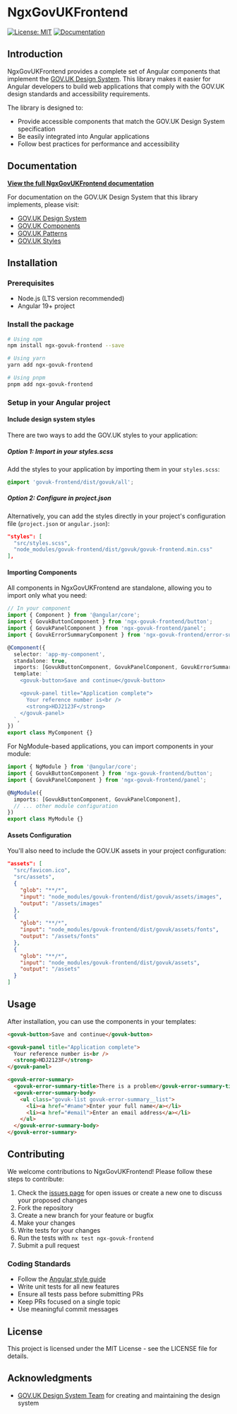 # NgxGovUKFrontend

[![License: MIT](https://img.shields.io/badge/License-MIT-yellow.svg)](https://opensource.org/licenses/MIT)
[![Documentation](https://img.shields.io/badge/docs-website-blue)](https://jonnyheavey.github.io/ngx-govuk-frontend)

## Introduction

NgxGovUKFrontend provides a complete set of Angular components that implement the [GOV.UK Design System](https://design-system.service.gov.uk/). This library makes it easier for Angular developers to build web applications that comply with the GOV.UK design standards and accessibility requirements.

The library is designed to:

- Provide accessible components that match the GOV.UK Design System specification
- Be easily integrated into Angular applications
- Follow best practices for performance and accessibility

## Documentation

**[View the full NgxGovUKFrontend documentation](https://jonnyheavey.github.io/ngx-govuk-frontend)**

For documentation on the GOV.UK Design System that this library implements, please visit:

- [GOV.UK Design System](https://design-system.service.gov.uk/)
- [GOV.UK Components](https://design-system.service.gov.uk/components/)
- [GOV.UK Patterns](https://design-system.service.gov.uk/patterns/)
- [GOV.UK Styles](https://design-system.service.gov.uk/styles/)

## Installation

### Prerequisites

- Node.js (LTS version recommended)
- Angular 19+ project

### Install the package

```bash
# Using npm
npm install ngx-govuk-frontend --save

# Using yarn
yarn add ngx-govuk-frontend

# Using pnpm
pnpm add ngx-govuk-frontend
```

### Setup in your Angular project

#### Include design system styles

There are two ways to add the GOV.UK styles to your application:

##### Option 1: Import in your styles.scss

Add the styles to your application by importing them in your `styles.scss`:

```scss
@import 'govuk-frontend/dist/govuk/all';
```

##### Option 2: Configure in project.json

Alternatively, you can add the styles directly in your project's configuration file (`project.json` or `angular.json`):

```json
"styles": [
  "src/styles.scss",
  "node_modules/govuk-frontend/dist/govuk/govuk-frontend.min.css"
],
```

#### Importing Components

All components in NgxGovUKFrontend are standalone, allowing you to import only what you need:

```typescript
// In your component
import { Component } from '@angular/core';
import { GovukButtonComponent } from 'ngx-govuk-frontend/button';
import { GovukPanelComponent } from 'ngx-govuk-frontend/panel';
import { GovukErrorSummaryComponent } from 'ngx-govuk-frontend/error-summary';

@Component({
  selector: 'app-my-component',
  standalone: true,
  imports: [GovukButtonComponent, GovukPanelComponent, GovukErrorSummaryComponent],
  template: `
    <govuk-button>Save and continue</govuk-button>

    <govuk-panel title="Application complete">
      Your reference number is<br />
      <strong>HDJ2123F</strong>
    </govuk-panel>
  `,
})
export class MyComponent {}
```

For NgModule-based applications, you can import components in your module:

```typescript
import { NgModule } from '@angular/core';
import { GovukButtonComponent } from 'ngx-govuk-frontend/button';
import { GovukPanelComponent } from 'ngx-govuk-frontend/panel';

@NgModule({
  imports: [GovukButtonComponent, GovukPanelComponent],
  // ... other module configuration
})
export class MyModule {}
```

#### Assets Configuration

You'll also need to include the GOV.UK assets in your project configuration:

```json
"assets": [
  "src/favicon.ico",
  "src/assets",
  {
    "glob": "**/*",
    "input": "node_modules/govuk-frontend/dist/govuk/assets/images",
    "output": "/assets/images"
  },
  {
    "glob": "**/*",
    "input": "node_modules/govuk-frontend/dist/govuk/assets/fonts",
    "output": "/assets/fonts"
  },
  {
    "glob": "**/*",
    "input": "node_modules/govuk-frontend/dist/govuk/assets",
    "output": "/assets"
  }
]
```

## Usage

After installation, you can use the components in your templates:

```html
<govuk-button>Save and continue</govuk-button>

<govuk-panel title="Application complete">
  Your reference number is<br />
  <strong>HDJ2123F</strong>
</govuk-panel>

<govuk-error-summary>
  <govuk-error-summary-title>There is a problem</govuk-error-summary-title>
  <govuk-error-summary-body>
    <ul class="govuk-list govuk-error-summary__list">
      <li><a href="#name">Enter your full name</a></li>
      <li><a href="#email">Enter an email address</a></li>
    </ul>
  </govuk-error-summary-body>
</govuk-error-summary>
```

## Contributing

We welcome contributions to NgxGovUKFrontend! Please follow these steps to contribute:

1. Check the [issues page](https://github.com/JonnyHeavey/ngx-govuk-frontend/issues) for open issues or create a new one to discuss your proposed changes
2. Fork the repository
3. Create a new branch for your feature or bugfix
4. Make your changes
5. Write tests for your changes
6. Run the tests with `nx test ngx-govuk-frontend`
7. Submit a pull request

### Coding Standards

- Follow the [Angular style guide](https://angular.io/guide/styleguide)
- Write unit tests for all new features
- Ensure all tests pass before submitting PRs
- Keep PRs focused on a single topic
- Use meaningful commit messages

## License

This project is licensed under the MIT License - see the LICENSE file for details.

## Acknowledgments

- [GOV.UK Design System Team](https://design-system.service.gov.uk/get-started/team/) for creating and maintaining the design system
